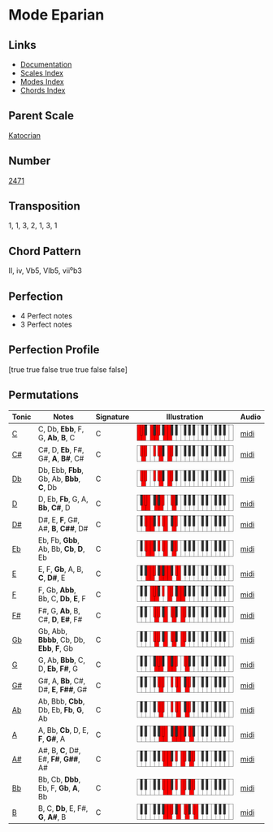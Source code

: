# Mode Eparian

## Links

- [Documentation](README.md)
- [Scales Index](Scales.md)
- [Modes Index](Modes.md)
- [Chords Index](Chords.md)

## Parent Scale

[Katocrian](ScaleKatocrian.md)

## Number

[2471](https://ianring.com/musictheory/scales/2471)

## Transposition

1, 1, 3, 2, 1, 3, 1

## Chord Pattern

II, iv, Vb5, VIb5, vii⁰b3

## Perfection

- 4 Perfect notes
- 3 Perfect notes

## Perfection Profile

[true true false true true false false]

## Permutations

| Tonic | Notes | Signature | Illustration | Audio |
|-------|-------|-----------|--------------|-------|
| [C](ModeCNaturalEparian.md) | C, Db, **Ebb**, F, G, **Ab**, **B**, C | C | ![CNaturalEparian](ModeCNaturalEparian.png) | [midi](https://github.com/edipermadi/music/blob/main/docs/ModeCNaturalEparian.mid?raw=true) |
| [C#](ModeCSharpEparian.md) | C#, D, **Eb**, F#, G#, **A**, **B#**, C# | C | ![CSharpEparian](ModeCSharpEparian.png) | [midi](https://github.com/edipermadi/music/blob/main/docs/ModeCSharpEparian.mid?raw=true) |
| [Db](ModeDFlatEparian.md) | Db, Ebb, **Fbb**, Gb, Ab, **Bbb**, **C**, Db | C | ![DFlatEparian](ModeDFlatEparian.png) | [midi](https://github.com/edipermadi/music/blob/main/docs/ModeDFlatEparian.mid?raw=true) |
| [D](ModeDNaturalEparian.md) | D, Eb, **Fb**, G, A, **Bb**, **C#**, D | C | ![DNaturalEparian](ModeDNaturalEparian.png) | [midi](https://github.com/edipermadi/music/blob/main/docs/ModeDNaturalEparian.mid?raw=true) |
| [D#](ModeDSharpEparian.md) | D#, E, **F**, G#, A#, **B**, **C##**, D# | C | ![DSharpEparian](ModeDSharpEparian.png) | [midi](https://github.com/edipermadi/music/blob/main/docs/ModeDSharpEparian.mid?raw=true) |
| [Eb](ModeEFlatEparian.md) | Eb, Fb, **Gbb**, Ab, Bb, **Cb**, **D**, Eb | C | ![EFlatEparian](ModeEFlatEparian.png) | [midi](https://github.com/edipermadi/music/blob/main/docs/ModeEFlatEparian.mid?raw=true) |
| [E](ModeENaturalEparian.md) | E, F, **Gb**, A, B, **C**, **D#**, E | C | ![ENaturalEparian](ModeENaturalEparian.png) | [midi](https://github.com/edipermadi/music/blob/main/docs/ModeENaturalEparian.mid?raw=true) |
| [F](ModeFNaturalEparian.md) | F, Gb, **Abb**, Bb, C, **Db**, **E**, F | C | ![FNaturalEparian](ModeFNaturalEparian.png) | [midi](https://github.com/edipermadi/music/blob/main/docs/ModeFNaturalEparian.mid?raw=true) |
| [F#](ModeFSharpEparian.md) | F#, G, **Ab**, B, C#, **D**, **E#**, F# | C | ![FSharpEparian](ModeFSharpEparian.png) | [midi](https://github.com/edipermadi/music/blob/main/docs/ModeFSharpEparian.mid?raw=true) |
| [Gb](ModeGFlatEparian.md) | Gb, Abb, **Bbbb**, Cb, Db, **Ebb**, **F**, Gb | C | ![GFlatEparian](ModeGFlatEparian.png) | [midi](https://github.com/edipermadi/music/blob/main/docs/ModeGFlatEparian.mid?raw=true) |
| [G](ModeGNaturalEparian.md) | G, Ab, **Bbb**, C, D, **Eb**, **F#**, G | C | ![GNaturalEparian](ModeGNaturalEparian.png) | [midi](https://github.com/edipermadi/music/blob/main/docs/ModeGNaturalEparian.mid?raw=true) |
| [G#](ModeGSharpEparian.md) | G#, A, **Bb**, C#, D#, **E**, **F##**, G# | C | ![GSharpEparian](ModeGSharpEparian.png) | [midi](https://github.com/edipermadi/music/blob/main/docs/ModeGSharpEparian.mid?raw=true) |
| [Ab](ModeAFlatEparian.md) | Ab, Bbb, **Cbb**, Db, Eb, **Fb**, **G**, Ab | C | ![AFlatEparian](ModeAFlatEparian.png) | [midi](https://github.com/edipermadi/music/blob/main/docs/ModeAFlatEparian.mid?raw=true) |
| [A](ModeANaturalEparian.md) | A, Bb, **Cb**, D, E, **F**, **G#**, A | C | ![ANaturalEparian](ModeANaturalEparian.png) | [midi](https://github.com/edipermadi/music/blob/main/docs/ModeANaturalEparian.mid?raw=true) |
| [A#](ModeASharpEparian.md) | A#, B, **C**, D#, E#, **F#**, **G##**, A# | C | ![ASharpEparian](ModeASharpEparian.png) | [midi](https://github.com/edipermadi/music/blob/main/docs/ModeASharpEparian.mid?raw=true) |
| [Bb](ModeBFlatEparian.md) | Bb, Cb, **Dbb**, Eb, F, **Gb**, **A**, Bb | C | ![BFlatEparian](ModeBFlatEparian.png) | [midi](https://github.com/edipermadi/music/blob/main/docs/ModeBFlatEparian.mid?raw=true) |
| [B](ModeBNaturalEparian.md) | B, C, **Db**, E, F#, **G**, **A#**, B | C | ![BNaturalEparian](ModeBNaturalEparian.png) | [midi](https://github.com/edipermadi/music/blob/main/docs/ModeBNaturalEparian.mid?raw=true) |
